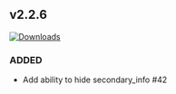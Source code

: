 ## v2.2.6
[![Downloads](https://img.shields.io/github/downloads/artem-sedykh/mini-humidifier/v2.2.6/total.svg)](https://github.com/artem-sedykh/mini-humidifier/releases/tag/v2.2.6)

### ADDED
- Add ability to hide secondary_info #42

